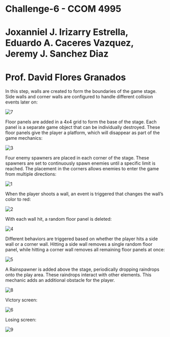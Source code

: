 # Challenge-6 - CCOM 4995
# Joxanniel J. Irizarry Estrella, Eduardo A. Caceres Vazquez, Jeremy J. Sanchez Diaz
# Prof. David Flores Granados

In this step, walls are created to form the boundaries of the game stage. Side walls and corner walls are configured to handle different collision events later on:

![7](https://github.com/user-attachments/assets/15270985-d50e-4078-b921-78affdcf25b0)

Floor panels are added in a 4x4 grid to form the base of the stage. Each panel is a separate game object that can be individually destroyed. These floor panels give the player a platform, which will disappear as part of the game mechanics:

![3](https://github.com/user-attachments/assets/c6856eff-feb1-4d13-8afe-813a93ea3fee)

Four enemy spawners are placed in each corner of the stage. These spawners are set to continuously spawn enemies until a specific limit is reached. The placement in the corners allows enemies to enter the game from multiple directions:

![1](https://github.com/user-attachments/assets/ce154f8f-ee24-4952-9148-101f06bdafe8)

When the player shoots a wall, an event is triggered that changes the wall’s color to red:

![2](https://github.com/user-attachments/assets/6b8eddd2-1919-4a88-9c2b-07671760aae3)

With each wall hit, a random floor panel is deleted:

![4](https://github.com/user-attachments/assets/36c82cc2-d74a-465e-a640-e31dcf9dcf7b)

Different behaviors are triggered based on whether the player hits a side wall or a corner wall. Hitting a side wall removes a single random floor panel, while hitting a corner wall removes all remaining floor panels at once:

![5](https://github.com/user-attachments/assets/4a23881c-c0f4-40e7-9fa3-c7269ad1165e)

A Rainspawner is added above the stage, periodically dropping raindrops onto the play area. These raindrops interact with other elements. This mechanic adds an additional obstacle for the player.

![8](https://github.com/user-attachments/assets/14b6f5e8-a1db-4383-8086-2e620ac87ef5)

Victory screen:

![6](https://github.com/user-attachments/assets/7e0ddaa1-dfb9-44f1-b577-cc7c36e5ba10)

Losing screen:

![9](https://github.com/user-attachments/assets/549c2fe0-6cd8-4de3-b4da-5b170fd770ff)

